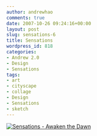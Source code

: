 ```yaml
---
author: andrewhao
comments: true
date: 2007-10-26 09:24:16+00:00
layout: post
slug: sensations-6
title: Sensations
wordpress_id: 818
categories:
- Andrew 2.0
- Design
- Sensations
tags:
- art
- cityscape
- collage
- Design
- Sensations
- sketch
---
```


[![Sensations - Awaken the Dawn](http://farm3.static.flickr.com/2379/1756742112_a54cf5e9a8.jpg)](http://www.flickr.com/photos/andrewhao/1756742112/)
